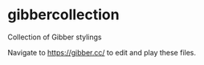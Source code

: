 # gibbercollection
Collection of Gibber stylings

Navigate to https://gibber.cc/ to edit and play these files.
